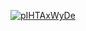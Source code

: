 <a href="file:/private/var/folders/sk/5l863n2500v5fw7dm2ybqcc40000gn/T/6358401747148700652/build/reports/kover/html/index.html">![pIHTAxWyDe](https://img.shields.io/badge/0.0-red?logo=kotlin&label=pIHTAxWyDe&style=for-the-badge)</a>
